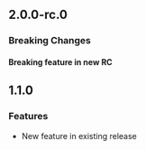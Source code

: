 ## 2.0.0-rc.0

### Breaking Changes

#### Breaking feature in new RC

## 1.1.0

### Features

- New feature in existing release
